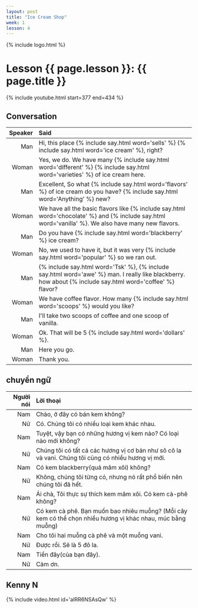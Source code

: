 ```yaml
---
layout: post
title: "Ice Cream Shop"
week: 1
lesson: 4
---
```


{% include logo.html %}

# Lesson {{ page.lesson }}: {{ page.title }}

{% include youtube.html start=377 end=434 %}

## Conversation

Speaker | Said
---: | :---
Man | Hi, this place {% include say.html word='sells' %} {% include say.html word='ice cream' %}, right?
Woman | Yes, we do. We have many {% include say.html word='different' %} {% include say.html word='varieties' %} of ice cream here.
Man | Excellent, So what {% include say.html word='flavors' %} of ice cream do you have? {% include say.html word='Anything' %} new?
Woman | We have all the basic flavors like {% include say.html word='chocolate' %} and {% include say.html word='vanilla' %}. We also have many new flavors.
Man | Do you have {% include say.html word='blackberry' %} ice cream?
Woman | No, we used to have it, but it was very {% include say.html word='popular' %} so we ran out.
Man | {% include say.html word='Tsk' %}, {% include say.html word='awe' %} man. I really like blackberry. how about {% include say.html word='coffee' %} flavor?
Woman | We have coffee flavor. How many {% include say.html word='scoops' %} would you like?
Man | I'll take two scoops of coffee and one scoop of vanilla.
Woman | Ok. That will be 5 {% include say.html word='dollars' %}.
Man | Here you go.
Woman | Thank you.

## chuyển ngữ

Người nói | Lời thoại
---: | :---
Nam | Chào, ở đây có bán kem không?
Nữ | Có. Chúng tôi có nhiều loại kem khác nhau.
Nam | Tuyệt, vậy bạn có những hương vị kem nào? Có loại nào mới không?
Nữ | Chúng tôi có tất cả các hương vị cơ bản như sô cô la và vani. Chúng tôi cũng có nhiều hương vị mới.
Nam | Có kem blackberry(quả mâm xôi) không?
Nữ | Không, chúng tôi từng có, nhưng nó rất phổ biến nên chúng tôi đã hết.
Nam | Ái chà, Tôi thực sự thích kem mâm xôi. Có kem cà-phê không?
Nữ | Có kem cà phê. Bạn muốn bao nhiêu muỗng? (Mỗi cây kem có thể chọn nhiều hương vị khác nhau, múc bằng muỗng)
Nam | Cho tôi hai muỗng cà phê và một muỗng vani.
Nữ | Được rồi. Sẽ là 5 đô la.
Nam | Tiền đây(của bạn đây).
Nữ | Cảm ơn.

## Kenny N

{% include video.html id='aIRR6NSAsQw' %}